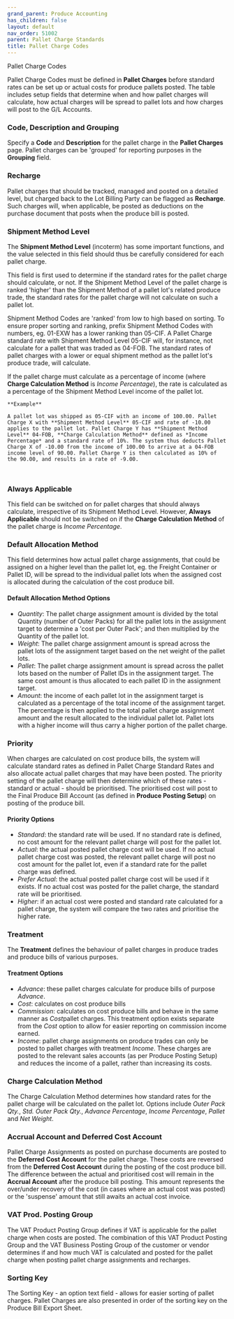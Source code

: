 ```yaml
---
grand_parent: Produce Accounting
has_children: false
layout: default
nav_order: 51002
parent: Pallet Charge Standards
title: Pallet Charge Codes
---
```


Pallet Charge Codes

Pallet Charge Codes must be defined in **Pallet Charges** before standard rates can be set up or actual costs for produce pallets posted. The table includes setup fields that determine when and how pallet charges will calculate, how actual charges will be spread to pallet lots and how charges will post to the G/L Accounts.




### **Code, Description and Grouping**

Specify a **Code** and **Description** for the pallet charge in the **Pallet Charges** page.  Pallet charges can be 'grouped' for reporting purposes in the **Grouping** field.

###

### **Recharge**

Pallet charges that should be tracked, managed and posted on a detailed level, but charged back to the Lot Billing Party can be flagged as **Recharge**. Such charges will, when applicable, be posted as deductions on the purchase document that posts when the produce bill is posted.




### **Shipment Method Level**

The **Shipment Method Level** (incoterm) has some important functions, and the value selected in this field should thus be carefully considered for each pallet charge.




This field is first used to determine if the standard rates for the pallet charge should calculate, or not. If the Shipment Method Level of the pallet charge is ranked 'higher' than the Shipment Method of a pallet lot's related produce trade, the standard rates for the pallet charge will not calculate on such a pallet lot.




Shipment Method Codes are 'ranked' from low to high based on sorting. To ensure proper sorting and ranking, prefix Shipment Method Codes with numbers, eg. 01-EXW has a lower ranking than 05-CIF. A Pallet Charge standard rate with Shipment Method Level 05-CIF will, for instance, not calculate for a pallet that was traded as 04-FOB. The standard rates of pallet charges with a lower or equal shipment method as the pallet lot's produce trade, will calculate.

If the pallet charge must calculate as a percentage of income (where **Charge Calculation Method** is *Income Percentage*), the rate is calculated as a percentage of the Shipment Method Level income of the pallet lot.





```
**Example**

A pallet lot was shipped as 05-CIF with an income of 100.00. Pallet Charge X with **Shipment Method Level** 05-CIF and rate of -10.00 applies to the pallet lot. Pallet Charge Y has **Shipment Method Level** 04-FOB, **Charge Calculation Method** defined as *Income Percentage* and a standard rate of 10%. The system thus deducts Pallet Charge X of -10.00 from the income of 100.00 to arrive at a 04-FOB income level of 90.00. Pallet Charge Y is then calculated as 10% of the 90.00, and results in a rate of -9.00.



```
### **Always Applicable**

This field can be switched on for pallet charges that should always calculate, irrespective of its Shipment Method Level. However, **Always Applicable** should not be switched on if the **Charge Calculation Method** of the pallet charge is *Income Percentage*.




### **Default Allocation Method**

This field determines how actual pallet charge assignments, that could be assigned on a higher level than the pallet lot, eg. the Freight Container or Pallet ID, will be spread to the individual pallet lots when the assigned cost is allocated during the calculation of the cost produce bill.




#### **Default Allocation Method Options**

* *Quantity*: The pallet charge assignment amount is divided by the total Quantity (number of Outer Packs) for all the pallet lots in the assignment target to determine a 'cost per Outer Pack'; and then multiplied by the Quantity of the pallet lot.
* *Weight*: The pallet charge assignment amount is spread across the pallet lots of the assignment target based on the net weight of the pallet lots.
* *Pallet*: The pallet charge assignment amount is spread across the pallet lots based on the number of Pallet IDs in the assignment target. The same cost amount is thus allocated to each pallet ID in the assignment target.
* *Amount*: the income of each pallet lot in the assignment target is calculated as a percentage of the total income of the assignment target. The percentage is then applied to the total pallet charge assignment amount and the result allocated to the individual pallet lot. Pallet lots with a higher income will thus carry a higher portion of the pallet charge.




### **Priority**

When charges are calculated on cost produce bills, the system will calculate standard rates as defined in Pallet Charge Standard Rates and also allocate actual pallet charges that may have been posted. The priority setting of the pallet charge will then determine which of these rates - standard or actual - should be prioritised. The prioritised cost will post to the Final Produce Bill Account (as defined in **Produce Posting Setup**) on posting of the produce bill.




#### **Priority Options**

* *Standard*: the standard rate will be used. If no standard rate is defined, no cost amount for the relevant pallet charge will post for the pallet lot.
* *Actual*: the actual posted pallet charge cost will be used. If no actual pallet charge cost was posted, the relevant pallet charge will post no cost amount for the pallet lot, even if a standard rate for the pallet charge was defined.
* *Prefer Actual*: the actual posted pallet charge cost will be used if it exists. If no actual cost was posted for the pallet charge, the standard rate will be prioritised.
* *Higher*: if an actual cost were posted and standard rate calculated for a pallet charge, the system will compare the two rates and prioritise the higher rate.




### **Treatment**

The **Treatment** defines the behaviour of pallet charges in produce trades and produce bills of various purposes.




#### **Treatment Options**

* *Advance*: these pallet charges calculate for produce bills of purpose *Advance*.
* *Cost*: calculates on cost produce bills
* *Commission*: calculates on cost produce bills and behave in the same manner as *Cost*pallet charges. This treatment option exists separate from the *Cost* option to allow for easier reporting on commission income earned.
* *Income*: pallet charge assignments on produce trades can only be posted to pallet charges with treatment *Income*. These charges are posted to the relevant sales accounts (as per Produce Posting Setup) and reduces the income of a pallet, rather than increasing its costs.




### **Charge Calculation Method**

The Charge Calculation Method determines how standard rates for the pallet charge will be calculated on the pallet lot. Options include *Outer Pack Qty.*, *Std. Outer Pack Qty.*, *Advance Percentage*, *Income Percentage*, *Pallet* and *Net Weight*.




### **Accrual Account and Deferred Cost Account**

Pallet Charge Assignments as posted on purchase documents are posted to the **Deferred Cost Account** for the pallet charge. These costs are reversed from the **Deferred Cost Account** during the posting of the cost produce bill. The difference between the actual and prioritised cost will remain in the **Accrual Account** after the produce bill posting. This amount represents the over/under recovery of the cost (in cases where an actual cost was posted) or the 'suspense' amount that still awaits an actual cost invoice.




### **VAT Prod. Posting Group**

The VAT Product Posting Group defines if VAT is applicable for the pallet charge when costs are posted. The combination of this VAT Product Posting Group and the VAT Business Posting Group of the customer or vendor determines if and how much VAT is calculated and posted for the pallet charge when posting pallet charge assignments and recharges.




### **Sorting Key**

The Sorting Key - an option text field - allows for easier sorting of pallet charges. Pallet Charges are also presented in order of the sorting key on the Produce Bill Export Sheet.